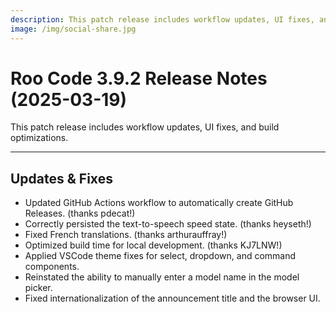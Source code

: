 ```yaml
---
description: This patch release includes workflow updates, UI fixes, and build optimizations.
image: /img/social-share.jpg
---
```


# Roo Code 3.9.2 Release Notes (2025-03-19)

This patch release includes workflow updates, UI fixes, and build optimizations.

---

## Updates & Fixes

*   Updated GitHub Actions workflow to automatically create GitHub Releases. (thanks pdecat!)
*   Correctly persisted the text-to-speech speed state. (thanks heyseth!)
*   Fixed French translations. (thanks arthurauffray!)
*   Optimized build time for local development. (thanks KJ7LNW!)
*   Applied VSCode theme fixes for select, dropdown, and command components.
*   Reinstated the ability to manually enter a model name in the model picker.
*   Fixed internationalization of the announcement title and the browser UI.